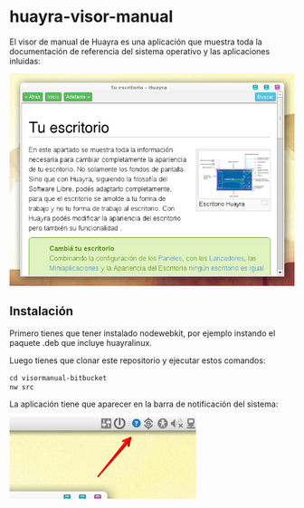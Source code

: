 huayra-visor-manual
===================

El visor de manual de Huayra es una aplicación que muestra toda
la documentación de referencia del sistema operativo y las aplicaciones
inluidas:

![](imagenes/principal.png)


Instalación
-----------

Primero tienes que tener instalado nodewebkit, por ejemplo instando el
paquete .deb que incluye huayralinux.

Luego tienes que clonar este repositorio y ejecutar estos comandos:

    cd visormanual-bitbucket
    nw src

La aplicación tiene que aparecer en la barra de notificación del sistema:


![](imagenes/icono.png)

